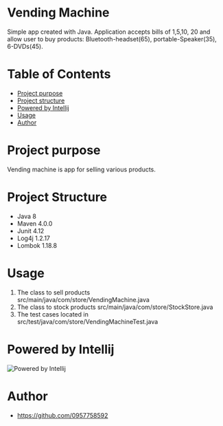 # Vending Machine
Simple app created with Java.  Application accepts bills of 1,5,10, 20 and allow user to buy products: Bluetooth-headset(65), portable-Speaker(35), 6-DVDs(45).

# Table of Contents
* [Project purpose](#purpose)
* [Project structure](#structure)
* [Powered by Intellij](#powered)
* [Usage](#usage)
* [Author](#author)

# <a name="purpose"></a>Project purpose
Vending machine is app for selling various products.

# <a name="structure"></a>Project Structure
* Java 8
* Maven 4.0.0
* Junit 4.12
* Log4j 1.2.17
* Lombok 1.18.8

# <a name="usage"></a>Usage
1. The class to sell products src/main/java/com/store/VendingMachine.java 
2. The class to stock products src/main/java/com/store/StockStore.java
3. The test cases located in src/test/java/com/store/VendingMachineTest.java

# <a name="powered"></a>Powered by Intellij
![Powered by Intellij](https://dashboard.snapcraft.io/site_media/appmedia/2017/10/logo_zjwX5FR.png)

# <a name="author"></a>Author
* https://github.com/0957758592
